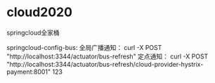 # cloud2020
springcloud全家桶

springcloud-config-bus:
全局广播通知：
curl -X POST "http://localhost:3344/actuator/bus-refresh"
定点通知：
curl -X POST "http://localhost:3344/actuator/bus-refresh/cloud-provider-hystrix-payment:8001"
123

